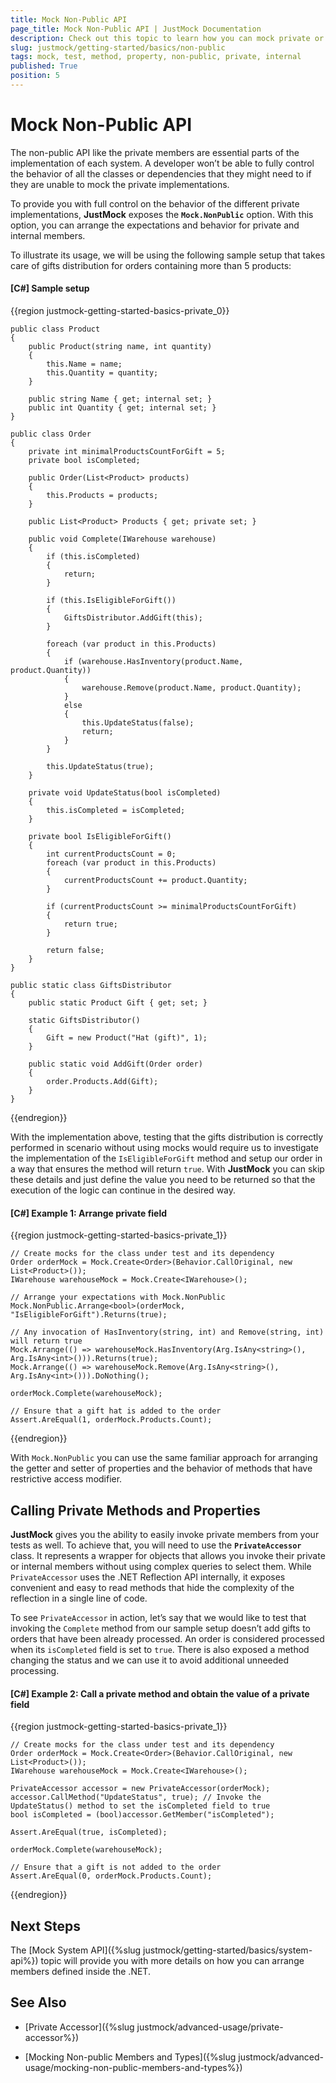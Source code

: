 ```yaml
---
title: Mock Non-Public API
page_title: Mock Non-Public API | JustMock Documentation
description: Check out this topic to learn how you can mock private or internal methods and properties with JustMock.
slug: justmock/getting-started/basics/non-public
tags: mock, test, method, property, non-public, private, internal
published: True
position: 5
---
```


# Mock Non-Public API

The non-public API like the private members are essential parts of the implementation of each system. A developer won’t be able to fully control the behavior of all the classes or dependencies that they might need to if they are unable to mock the private implementations. 

To provide you with full control on the behavior of the different private implementations, **JustMock** exposes the **`Mock.NonPublic`** option. With this option, you can arrange the expectations and behavior for private and internal members. 

To illustrate its usage, we will be using the following sample setup that takes care of gifts distribution for orders containing more than 5 products:

#### [C#] Sample setup

{{region justmock-getting-started-basics-private_0}}

    public class Product
    {
        public Product(string name, int quantity)
        {
            this.Name = name;
            this.Quantity = quantity;
        }
     
        public string Name { get; internal set; }
        public int Quantity { get; internal set; }
    }
     
    public class Order
    {
        private int minimalProductsCountForGift = 5;
        private bool isCompleted;
     
        public Order(List<Product> products)
        {
            this.Products = products;
        }
     
        public List<Product> Products { get; private set; }
     
        public void Complete(IWarehouse warehouse)
        {
            if (this.isCompleted)
            {
                return;
            }
     
            if (this.IsEligibleForGift())
            {
                GiftsDistributor.AddGift(this);
            }
     
            foreach (var product in this.Products)
            {
                if (warehouse.HasInventory(product.Name, product.Quantity))
                {
                    warehouse.Remove(product.Name, product.Quantity);
                }
                else
                {
                    this.UpdateStatus(false);
                    return;
                }
            }
     
            this.UpdateStatus(true);
        }
     
        private void UpdateStatus(bool isCompleted)
        {
            this.isCompleted = isCompleted;
        }
     
        private bool IsEligibleForGift()
        {
            int currentProductsCount = 0;
            foreach (var product in this.Products)
            {
                currentProductsCount += product.Quantity;
            }
     
            if (currentProductsCount >= minimalProductsCountForGift)
            {
                return true;
            }
     
            return false;
        }
    }
     
    public static class GiftsDistributor
    {
        public static Product Gift { get; set; }
     
        static GiftsDistributor()
        {
            Gift = new Product("Hat (gift)", 1);
        }
     
        public static void AddGift(Order order)
        {
            order.Products.Add(Gift);
        }
    }

{{endregion}}


With the implementation above, testing that the gifts distribution is correctly performed in scenario without using mocks would require us to investigate the implementation of the `IsEligibleForGift` method and setup our order in a way that ensures the method will return `true`. With **JustMock** you can skip these details and just define the value you need to be returned so that the execution of the logic can continue in the desired way.

#### [C#] Example 1: Arrange private field

{{region justmock-getting-started-basics-private_1}}
    
    // Create mocks for the class under test and its dependency
    Order orderMock = Mock.Create<Order>(Behavior.CallOriginal, new List<Product>());
    IWarehouse warehouseMock = Mock.Create<IWarehouse>();
     
    // Arrange your expectations with Mock.NonPublic
    Mock.NonPublic.Arrange<bool>(orderMock, "IsEligibleForGift").Returns(true);
     
    // Any invocation of HasInventory(string, int) and Remove(string, int) will return true
    Mock.Arrange(() => warehouseMock.HasInventory(Arg.IsAny<string>(), Arg.IsAny<int>())).Returns(true);
    Mock.Arrange(() => warehouseMock.Remove(Arg.IsAny<string>(), Arg.IsAny<int>())).DoNothing();
     
    orderMock.Complete(warehouseMock);
         
    // Ensure that a gift hat is added to the order
    Assert.AreEqual(1, orderMock.Products.Count);
{{endregion}}


With `Mock.NonPublic` you can use the same familiar approach for arranging the getter and setter of properties and the behavior of methods that have restrictive access modifier.

## Calling Private Methods and Properties

**JustMock** gives you the ability to easily invoke private members from your tests as well. To achieve that, you will need to use the **`PrivateAccessor`** class. It represents a wrapper for objects that allows you invoke their private or internal members without using complex queries to select them. While `PrivateAccessor` uses the .NET Reflection API internally, it exposes convenient and easy to read methods that hide the complexity of the reflection in a single line of code.

To see `PrivateAccessor` in action, let’s say that we would like to test that invoking the `Complete` method from our sample setup doesn’t add gifts to orders that have been already processed. An order is considered processed when its `isCompleted` field is set to `true`. There is also exposed a method changing the status and we can use it to avoid additional unneeded processing.


#### [C#] Example 2: Call a private method and obtain the value of a private field

{{region justmock-getting-started-basics-private_1}}

    // Create mocks for the class under test and its dependency
    Order orderMock = Mock.Create<Order>(Behavior.CallOriginal, new List<Product>());
    IWarehouse warehouseMock = Mock.Create<IWarehouse>();
     
    PrivateAccessor accessor = new PrivateAccessor(orderMock);
    accessor.CallMethod("UpdateStatus", true); // Invoke the UpdateStatus() method to set the isCompleted field to true
    bool isCompleted = (bool)accessor.GetMember("isCompleted");
              
    Assert.AreEqual(true, isCompleted);
     
    orderMock.Complete(warehouseMock);
     
    // Ensure that a gift is not added to the order
    Assert.AreEqual(0, orderMock.Products.Count);
{{endregion}}

## Next Steps

The [Mock System API]({%slug justmock/getting-started/basics/system-api%}) topic will provide you with more details on how you can arrange members defined inside the .NET.

## See Also

* [Private Accessor]({%slug justmock/advanced-usage/private-accessor%})

* [Mocking Non-public Members and Types]({%slug justmock/advanced-usage/mocking-non-public-members-and-types%})